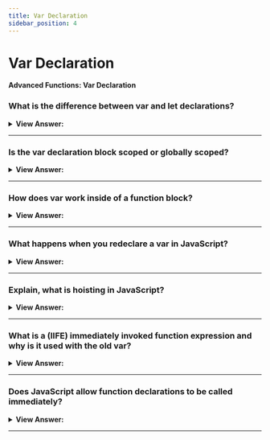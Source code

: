 ```yaml
---
title: Var Declaration
sidebar_position: 4
---
```


# Var Declaration

**Advanced Functions: Var Declaration**

<head>
  <title>Var Declaration - JavaScript Interview Questions & Answers</title>
  <meta charSet="utf-8" />
</head>

### What is the difference between var and let declarations?

<details>
  <summary><strong>View Answer:</strong></summary>
  <div>
  <div><strong>Interview Response:</strong> The main difference between let and var is that scope of a variable defined with let is limited to the block in which it is declared, while variable declared with var has the global scope.</div><br />
  <div><strong>Technical Response:</strong> The main difference between let and var is that scope of a variable defined with let is limited to the block in which it is declared, while variable declared with var has the global scope. So, we can say that var is rather a keyword which defines a variable globally regardless of block scope. This gives var some odd behaviors when compared to let. In its global state it can be re-declared, where let will simply throw an error.
  </div><br />
  <div><strong className="codeExample">Code Example:</strong><br /><br />

  <div></div>

```js
let a = 'hello'; // globally scoped
var b = 'world'; // globally scoped
console.log(window.a); // undefined
console.log(window.b); // 'world'
var a = 'hello';
var a = 'world'; // No problem, 'hello' is replaced.
let b = 'hello';
let b = 'world'; // SyntaxError: Identifier 'b' has already been declared
```

  </div>
  </div>
</details>

---

### Is the var declaration block scoped or globally scoped?

<details>
  <summary><strong>View Answer:</strong></summary>
  <div>
  <div><strong>Interview Response:</strong> Variables, declared with var, are either function-scoped or globally-scoped. They are visible through blocks. So, technically they have no originating scope (besides function blocks) in JavaScript.
</div><br />
  <div><strong className="codeExample">Code Example:</strong><br /><br />

  <div></div>

```js
// Using the OLD var
if (true) {
  var test = true; // use "var" instead of "let"
}

alert(test); // true, the variable lives after if

// Using the modern let
if (true) {
  let test = true; // use "let"
}

alert(test); // ReferenceError: test is not defined

// Notice that ‘var message’ is in the global scope of the function
function getScope() {
  var message = 'hello';
  return message;
}

console.log(getScope()); // returns hello
console.log(message); // out of scope - ReferenceError: message is not defined
```

  </div>
  </div>
</details>

---

### How does var work inside of a function block?

<details>
  <summary><strong>View Answer:</strong></summary>
  <div>
  <div><strong>Interview Response:</strong> If a code block is inside a function, then var becomes a function-level variable. Once, the var is used inside of a function, the function takes ownership of the var.
</div><br />
  <div><strong className="codeExample">Code Example:</strong><br /><br />

  <div></div>

```js
// inside an open block (curly brackets)
{
  var phrase = 'Hello';
}

console.log(phrase); // returns "Hello"

// Inside a function block
function sayHi() {
  if (true) {
    var phrase = 'Hello';
  }

  alert(phrase); // works
}

sayHi();
alert(phrase); // ReferenceError: phrase is not defined
```

:::note
This is part of the old rules in JavaScript when there was no lexical environment.
:::

  </div>
  </div>
</details>

---

### What happens when you redeclare a var in JavaScript?

<details>
  <summary><strong>View Answer:</strong></summary>
  <div>
  <div><strong>Interview Response:</strong> If we redeclare var in the global space, then JavaScript ignores it as an error and allows the new value to overwrite the old one.
</div><br />
  <div><strong className="codeExample">Code Example:</strong><br /><br />

  <div></div>

```js
var user = 'Pete';

var user = 'John'; // this "var" does nothing (already declared)
// ...it doesn't trigger an error

alert(user); // John

// user-declared twice: error
let user;
let user; // SyntaxError: 'user' has already been declared
```

:::note
If, we try to do this with the let declaration it will result in an error, because JavaScript does not allow “let” to have multiple variables of the same name.
:::

  </div>
  </div>
</details>

---

### Explain, what is hoisting in JavaScript?

<details>
  <summary><strong>View Answer:</strong></summary>
  <div>
  <div><strong>Interview Response:</strong> Hoisting is JavaScript's default behavior of moving declarations to the top. It should be noted that they are not initialized, but they are put into memory without their assignments.</div><br />
  <div><strong>Technical Response:</strong> Hoisting is JavaScript's default behavior of moving declarations to the top, but not initialized. The behavior of hoisting is common when var is declared after its assignment. JavaScript only hoists declarations, not initializations. In fact, a strict definition of hoisting suggests that variable and function declarations are physically moved to the top of your code, but this is not in fact what happens. Instead, the variable and function declarations are put into memory during the compile phase but stay exactly where you typed them in your code.
  </div><br />
  <div><strong className="codeExample">Code Example:</strong> Hoisting (put into memory) - Declarations are hoisted, but assignments are not.<br /><br />

  <div></div>

```js
user = 'Pete'; // assign "Pete" value to user
var user; // declaring user after the assignment (get hoisted to the top) 

console.log(user); // returns "Pete"

// this is how it gets processed by JavaScript
var user; // <--
user = 'Pete'; // assign "Pete" value to the user

console.log(user); // returns "Pete"

// A let declaration will result in an error
user = 'Pete';
let user; // <-- let must be declared before a value is assigned

console.log(user); // ReferenceError: user is not defined
```

  </div>
  </div>
</details>

---

### What is a (IIFE) immediately invoked function expression and why is it used with the old var?

<details>
  <summary><strong>View Answer:</strong></summary>
  <div>
  <div><strong>Interview Response:</strong> An IIFE or Immediately Invoked Function Expression is a JavaScript function that runs as soon as it is defined. There are at least five variations of their implementation that we should be familiar with.</div><br />
  <div><strong>Technical Response:</strong> In the past, as there was only var, and it has no block-level visibility, programmers invented a way to emulate it. An IIFE (Immediately Invoked Function Expression) is a JavaScript function that runs as soon as it is defined. It is not something we should use in modern JavaScript code, but you can still find them in old scripts. So, you should know what they are when you see it in code.
  </div><br />
  <div><strong className="codeExample">Code Example:</strong> IIFE<br /><br />

  <div></div>

```js
// Ways to create IIFE in JavaScript

(function () {
  alert('Parentheses around the function');
})();

(function () {
  alert('Parentheses around the whole thing');
})();

!(function () {
  alert('Bitwise NOT operator starts the expression');
})();

+(function () {
  alert('Unary plus starts the expression');
})();
```

:::note
It is not something we should use in modern JavaScript code, but you can still find them in old scripts. So, you should know what they are when you see it in code.
:::

  </div>
  </div>
</details>

---

### Does JavaScript allow function declarations to be called immediately?

<details>
  <summary><strong>View Answer:</strong></summary>
  <div>
  <div><strong>Interview Response:</strong> No, JavaScript does not allow Function Declarations to be called immediately. It will result in a syntax error.
</div><br />
  <div><strong className="codeExample">Code Example:</strong><br /><br />

  <div></div>

```js
// syntax error because of parentheses below
function go() {

}(); // <-- can't call Function Declaration immediately

```

  </div>
  </div>
</details>

---
